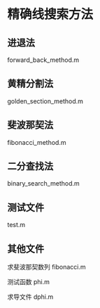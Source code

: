 # 精确线搜索方法

## 进退法 
forward_back_method.m

## 黄精分割法 
golden_section_method.m

## 斐波那契法 
fibonacci_method.m

## 二分查找法 
binary_search_method.m

## 测试文件 
test.m

## 其他文件 
求斐波那契数列  fibonacci.m

测试函数        phi.m

求导文件        dphi.m

